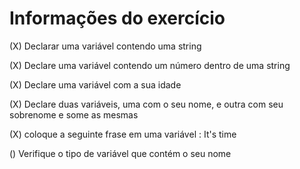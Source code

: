 # Informações do exercício

(X) Declarar uma variável contendo uma string

(X) Declare uma variável contendo um número dentro de uma string

(X) Declare uma variável com a sua idade

(X) Declare duas variáveis, uma com o seu nome, e outra com seu sobrenome e some as mesmas

(X) coloque a seguinte frase em uma variável : It's time

() Verifique o tipo de variável que contém o seu nome 
